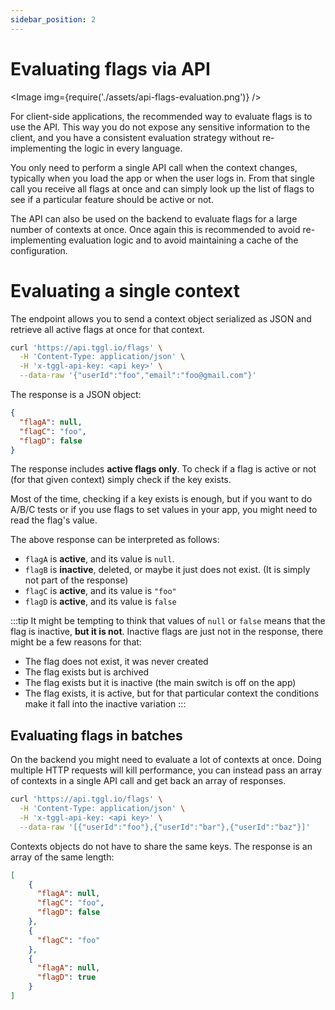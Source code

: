 ```yaml
---
sidebar_position: 2
---
```


# Evaluating flags via API

<Image img={require('./assets/api-flags-evaluation.png')} />

For client-side applications, the recommended way to evaluate flags is to 
use the API. This way you do not expose any sensitive information to the 
client, and you have a consistent evaluation strategy without 
re-implementing the logic in every language.

You only need to perform a single API call when the context changes, 
typically when you load the app or when the user logs in. From that single 
call you receive all flags at once and can simply look up the list of flags 
to see if a particular feature should be active or not.

The API can also be used on the backend to evaluate flags for a large number 
of contexts at once. Once again this is recommended to avoid re-implementing 
evaluation logic and to avoid maintaining a cache of the configuration.

# Evaluating a single context

The <Api method="POST" url="/flags" /> endpoint allows you to send a context 
object 
serialized as 
JSON and retrieve all active flags at once for that context.

```bash
curl 'https://api.tggl.io/flags' \
  -H 'Content-Type: application/json' \
  -H 'x-tggl-api-key: <api key>' \
  --data-raw '{"userId":"foo","email":"foo@gmail.com"}'
```

The response is a JSON object:
```json
{
  "flagA": null,
  "flagC": "foo",
  "flagD": false
}
```

The response includes **active flags only**. To check if a flag is active or not (for that given context) 
simply check if the key exists. 

Most of the time, checking if a key exists is enough, but if you want to do A/B/C tests or
if you use flags to set values in your app, you might need to read the flag's value.

The above response can be interpreted as follows:
- `flagA` is **active**, and its value is `null`. 
- `flagB` is **inactive**, deleted, or maybe it just does not exist. (It is simply not part of the response)
- `flagC` is **active**, and its value is `"foo"`
- `flagD` is **active**, and its value is `false`

:::tip
It might be tempting to think that values of `null` or `false` means that the flag is inactive, **but it is not**.
Inactive flags are just not in the response, there might be a few reasons for that:
- The flag does not exist, it was never created
- The flag exists but is archived
- The flag exists but it is inactive (the main switch is off on the app)
- The flag exists, it is active, but for that particular context the conditions make it fall into the inactive variation
:::

## Evaluating flags in batches

On the backend you might need to evaluate a lot of contexts at once. Doing multiple HTTP requests will kill performance,
you can instead pass an array of contexts in a single API call and get back an array of responses.

```bash
curl 'https://api.tggl.io/flags' \
  -H 'Content-Type: application/json' \
  -H 'x-tggl-api-key: <api key>' \
  --data-raw '[{"userId":"foo"},{"userId":"bar"},{"userId":"baz"}]'
```

Contexts objects do not have to share the same keys. The response is an array of the same length:
```json
[
    {
      "flagA": null,
      "flagC": "foo",
      "flagD": false
    },
    {
      "flagC": "foo"
    },
    {
      "flagA": null,
      "flagD": true
    }
]
```
